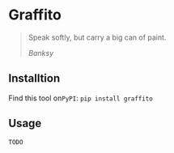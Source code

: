 # Graffito

> Speak softly, but carry a big can of paint.
>
> _Banksy_

## Installtion

Find this tool on`PyPI`: `pip install graffito`

## Usage

`TODO`
